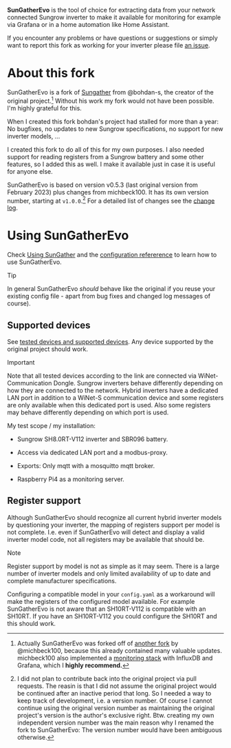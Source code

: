 **SunGatherEvo** is the tool of choice for extracting data from your network
connected Sungrow inverter to make it available for monitoring for example via
Grafana or in a home automation like Home Assistant.

If you encounter any problems or have questions or suggestions or simply want
to report this fork as working for your inverter please file [an
issue](https://github.com/ludifu/SunGather/issues).

# About this fork

SunGatherEvo is a fork of [Sungather](https://github.com/bohdan-s/SunGather) from
@bohdan-s, the creator of the original project.[^1]  Without his work my fork would
not have been possible. I'm highly grateful for this.

[^1]: Actually SunGatherEvo was forked off of [another
fork](https://github.com/michbeck100/SunGather) by @michbeck100, because this
already contained many valuable updates. michbeck100 also implemented a
[monitoring stack](https://github.com/michbeck100/pv-monitoring) with InfluxDB
and Grafana, which I **highly recommend.**

When I created this fork bohdan's project had stalled for more than a year: No bugfixes,
no updates to new Sungrow specifications, no support for new inverter models,
...

I created this fork to do all of this for my own purposes. I also needed
support for reading registers from a Sungrow battery and some other features,
so I added this as well. I make it available just in case it is useful for
anyone else.

SunGatherEvo is based on version v0.5.3 (last original version from February
2023) plus changes from michbeck100. It has its own version number, starting at
`v1.0.0`.[^2] For a detailed list of changes see the [change log](CHANGES.md).

[^2]: I did not plan to contribute back into the original project via pull
    requests. The reasin is that I did not assume the original project would be
continued after an inactive period that long. So I needed a way to keep track
of development, i.e. a version number. Of course I cannot continue using the
original version number as maintaining the original project's version is the
author's exclusive right. Btw. creating my own independent version number was
the main reason why I renamed the fork to SunGatherEvo: The version number
would have been ambiguous otherwise.

# Using SunGatherEvo

Check [Using SunGather](USAGE.md) and the [configuration
refererence](REFERENCE.md) to learn how to use SunGatherEvo.

> [!TIP]
> In general SunGatherEvo _should_ behave like the original if you reuse
> your existing config file - apart from bug fixes and changed
> log messages of course).

## Supported devices

See [tested devices and supported
devices](https://github.com/bohdan-s/SunGather/blob/main/README.md#tested-devices).
Any device supported by the original project should work.

> [!IMPORTANT]
> Note that all tested devices according to the link are connected via
> WiNet-Communication Dongle.  Sungrow inverters behave differently depending
> on how they are connected to the network. Hybrid inverters have a dedicated
> LAN port in addition to a WiNet-S communication device and some registers are
> only available when this dedicated port is used. Also some registers may
> behave differently depending on which port is used.

My test scope / my installation:

* Sungrow SH8.0RT-V112 inverter and SBR096 battery.

* Access via dedicated LAN port and a modbus-proxy.

* Exports: Only mqtt with a mosquitto mqtt broker.

* Raspberry Pi4 as a monitoring server.

## Register support

Although SunGatherEvo should recognize all current hybrid inverter models by
questioning your inverter, the mapping of registers support per model is not
complete. I.e. even if SunGatherEvo will detect and display a valid inverter
model code, not all registers may be available that should be.

> [!NOTE]
> Register support by model is not as simple as it may seem. There is a large
> number of inverter models and only limited availability of up to date and
> complete manufacturer specifications.

Configuring a compatible model in your `config.yaml` as a workaround will make
the registers of the configured model available. For example SunGatherEvo is
not aware that an SH10RT-V112 is compatible with an SH10RT. If you have an
SH10RT-V112 you could configure the SH10RT and this should work.

